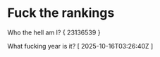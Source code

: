 # Fuck the rankings

Who the hell am I?
{ 23136539 }

What fucking year is it?
[ 2025-10-16T03:26:40Z ]
